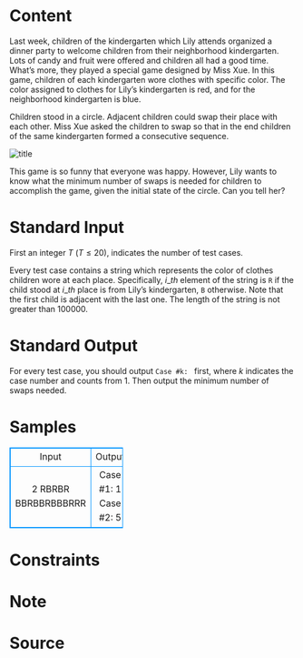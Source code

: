 
# Content

Last week, children of the kindergarten which Lily attends organized a dinner party to welcome children from their neighborhood kindergarten. Lots of candy and fruit were offered and children all had a good time. What’s more, they played a special game designed by Miss Xue. In this game, children of each kindergarten wore clothes with specific color. The color assigned to clothes for Lily’s kindergarten is red, and for the neighborhood kindergarten is blue. 

Children stood in a circle. Adjacent children could swap their place with each other. Miss Xue asked the children to swap so that in the end children of the same kindergarten formed a consecutive sequence.

![title](/source/lutece/swap-game/img/aHR0cHM6Ly9hY20udWVzdGMuZWR1LmNuL21lZGlhL2ltYWdlL3Byb2JsZW0vNDkwLzIwMTQwODI0MjExMTQ1OTMxMzIucG5n.png)

This game is so funny that everyone was happy. However, Lily wants to know what the minimum number of swaps is needed for children to accomplish the game, given the initial state of the circle. Can you tell her?

# Standard Input

First an integer $T$ ($T \leq 20$), indicates the number of test cases.

Every test case contains a string which represents the color of clothes children wore at each place. Specifically, $i\_{th}$ element of the string is `R` if the child stood at $i\_{th}$ place is from Lily’s kindergarten, `B` otherwise. Note that the first child is adjacent with the last one. The length of the string is not greater than $100000$.

# Standard Output

For every test case, you should output `Case #k: ` first, where $k$ indicates the case number and counts from $1$. Then output the minimum number of swaps needed.

# Samples

<style>
        table,table tr th, table tr td { border:1px solid #0094ff; }
        table { width: 200px; min-height: 25px; line-height: 25px; text-align: center; border-collapse: collapse;}   
    </style>
<table>
	<tr>
		<td>Input</td>
		<td>Output</td>
	</tr>
<tr><td>2
RBRBR
BBRBBRBBBRRR</td><td>Case #1: 1
Case #2: 5</td></tr></table>


# Constraints



# Note



# Source



